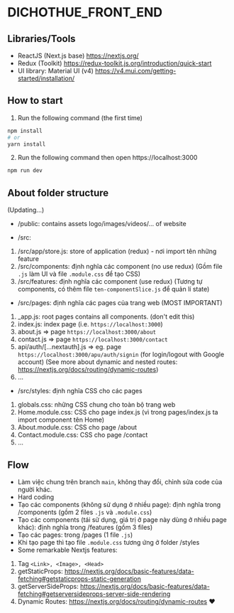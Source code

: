 # DICHOTHUE_FRONT_END

## Libraries/Tools
* ReactJS (Next.js base) https://nextjs.org/
* Redux (Toolkit) https://redux-toolkit.js.org/introduction/quick-start
* UI library: Material UI (v4) https://v4.mui.com/getting-started/installation/

## How to start
1. Run the following command (the first time)
```bash
npm install
# or
yarn install 
```
2. Run the following command then open https://localhost:3000
```bash
npm run dev
```

## About folder structure
(Updating...)
* /public: contains assets logo/images/videos/... of website

* /src:
1. /src/app/store.js: store of application (redux) - nơi import tên những feature
2. /src/components: định nghĩa các component (no use redux)
(Gồm file `.js` làm UI và file `.module.css` để tạo CSS)
3. /src/features: định nghĩa các component (use redux)
(Tương tự components, có thêm file `ten-componentSlice.js` để quản lí state)
- /src/pages: định nghĩa các pages của trang web (MOST IMPORTANT)
1. _app.js: root pages contains all components. (don't edit this)
2. index.js: index page (i.e. `https://localhost:3000`)
3. about.js => page `https://localhost:3000/about`
4. contact.js => page `https://localhost:3000/contact`
5. api/auth/[...nextauth].js => eg. page `https://localhost:3000/apu/auth/signin` (for login/logout with Google account)
(See more about dynamic and nested routes: https://nextjs.org/docs/routing/dynamic-routes)
6. ...
- /src/styles: định nghĩa CSS cho các pages
1. globals.css: những CSS chung cho toàn bộ trang web
2. Home.module.css: CSS cho page index.js (vì trong pages/index.js ta import component tên Home)
3. About.module.css: CSS cho page /about
4. Contact.module.css: CSS cho page /contact
5. ...

## Flow
* Làm việc chung trên branch `main`, không thay đổi, chỉnh sửa code của người khác.
* Hard coding
* Tạo các components (không sử dụng ở nhiều page): định nghĩa trong /components (gồm 2 files `.js` và `.module.css`)
* Tạo các components (tái sử dụng, giá trị ở page này dùng ở nhiều page khác): định nghĩa trong /features (gồm 3 files)
* Tạo các pages: trong /pages (1 file `.js`)
* Khi tạo page thì tạo file `.module.css` tương ứng ở folder /styles
* Some remarkable Nextjs features: 
1. Tag `<Link>, <Image>, <Head>`
2. getStaticProps: https://nextjs.org/docs/basic-features/data-fetching#getstaticprops-static-generation
3. getServerSideProps: https://nextjs.org/docs/basic-features/data-fetching#getserversideprops-server-side-rendering
4. Dynamic Routes: https://nextjs.org/docs/routing/dynamic-routes
❤️